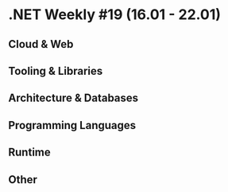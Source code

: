 # .NET Weekly #19 (16.01 - 22.01)

## Cloud & Web

## Tooling & Libraries

## Architecture & Databases

## Programming Languages

## Runtime

## Other